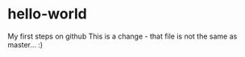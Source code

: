 # hello-world
My first steps on github
This is a change - that file is not the same as master... :)
